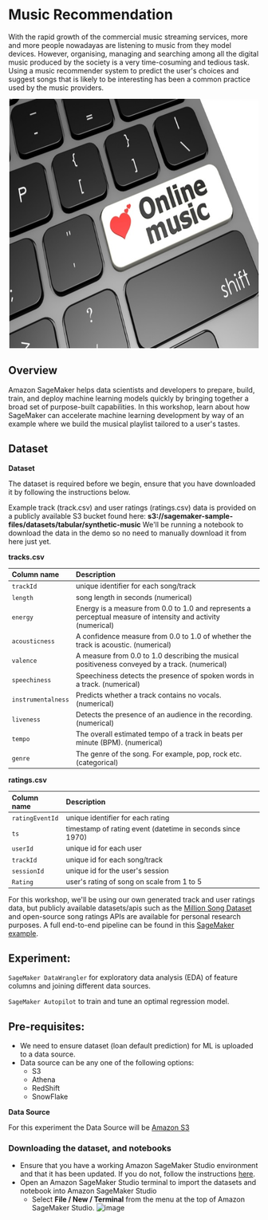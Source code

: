 # Music Recommendation

With the rapid growth of the commercial music streaming services, more and more people nowadayas are listening to music from they model devices. However, organising, managing and searching among all the digital music produced by the society is a very time-cosuming and tedious task. Using a music recommender system to predict the user's choices and suggest songs that is likely to be interesting has been a common practice used by the music providers.

<p align="center"><img width="500" height="500" src="./img/resize_AdobeStock_51102907.jpeg"></p>

## Overview
Amazon SageMaker helps data scientists and developers to prepare, build, train, and deploy machine learning models quickly by bringing together a broad set of purpose-built capabilities. In this workshop, learn about how SageMaker can accelerate machine learning development by way of an example where we build the musical playlist tailored to a user's tastes.

## Dataset

<div class="alert alert-block alert-info">
<b>Dataset</b>

The dataset is required before we begin, ensure that you have downloaded it by following the instructions below.

</div>

Example track (track.csv) and user ratings (ratings.csv) data is provided on a publicly available S3 bucket found here: **s3://sagemaker-sample-files/datasets/tabular/synthetic-music**
We'll be running a notebook to download the data in the demo so no need to manually download it from here just yet.

**tracks.csv**  

| **Column name**       | **Description**     | 
| :------------- | :---------- | 
|`trackId`| unique identifier for each song/track |
|`length`| song length in seconds (numerical)|
|`energy`| Energy is a measure from 0.0 to 1.0 and represents a perceptual measure of intensity and activity (numerical)|
|`acousticness`| A confidence measure from 0.0 to 1.0 of whether the track is acoustic. (numerical)|
|`valence`| A measure from 0.0 to 1.0 describing the musical positiveness conveyed by a track. (numerical)|
|`speechiness`| Speechiness detects the presence of spoken words in a track. (numerical)|
|`instrumentalness`| Predicts whether a track contains no vocals. (numerical)|
|`liveness`| Detects the presence of an audience in the recording. (numerical)|
|`tempo`| The overall estimated tempo of a track in beats per minute (BPM). (numerical)|
|`genre`| The genre of the song. For example, pop, rock etc. (categorical) |

**ratings.csv**  

| **Column name**       | **Description**     | 
| :------------- | :---------- | 
|`ratingEventId`| unique identifier for each rating |
|`ts`| timestamp of rating event (datetime in seconds since 1970)|
|`userId`| unique id for each user |
|`trackId`| unique id for each song/track |
|`sessionId`| unique id for the user's session |
|`Rating`| user's rating of song on scale from 1 to 5 |

For this workshop, we'll be using our own generated track and user ratings data, but publicly available datasets/apis such as the [Million Song Dataset](http://millionsongdataset.com/) and open-source song ratings APIs are available for personal research purposes. A full end-to-end pipeline can be found in this [SageMaker example](https://github.com/aws/amazon-sagemaker-examples/tree/main/end_to_end/music_recommendation).

## Experiment:

`SageMaker DataWrangler` for exploratory data analysis (EDA) of feature columns and joining different data sources.

`SageMaker Autopilot` to train and tune an optimal regression model.

## Pre-requisites:

  * We need to ensure dataset (loan default prediction) for ML is uploaded to a data source. 
  * Data source can be any one of the following options:
       * S3
       * Athena
       * RedShift
       * SnowFlake
       
       
<div class="alert alert-block alert-info">
<b>Data Source</b>

For this experiment the Data Source will be [Amazon S3](https://aws.amazon.com/s3/)

</div>


### Downloading the dataset, and notebooks

* Ensure that you have a working Amazon SageMaker Studio environment and that it has been updated. If you do not, follow the instructions [here](https://catalog.us-east-1.prod.workshops.aws/workshops/f560a788-af64-4e5a-a02c-a6c88516ab02/en-US/introduction/setup-sagemaker).
* Open an Amazon SageMaker Studio terminal to import the datasets and notebook into Amazon SageMaker Studio
    * Select **File / New / Terminal** from the menu at the top of Amazon SageMaker Studio.
    ![image](./img/dl_image-1.png)
